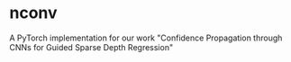 # nconv
A PyTorch implementation for our work "Confidence Propagation through CNNs for Guided Sparse Depth Regression"
